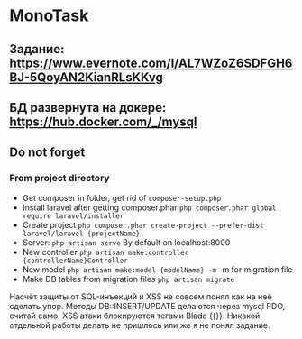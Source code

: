 # MonoTask

## Задание: https://www.evernote.com/l/AL7WZoZ6SDFGH6BJ-5QoyAN2KianRLsKKvg 

## БД развернута на докере: https://hub.docker.com/_/mysql
## Do not forget
### From project directory
- Get composer in folder, get rid of ``` composer-setup.php ```
- Install laravel after getting composer.phar  ``` php composer.phar global require laravel/installer ```  
- Create project ``` php composer.phar create-project --prefer-dist laravel/laravel {projectName} ```
- Server: ``` php artisan serve ``` By default on localhost:8000
- New controller ``` php artisan make:controller {controllerName}Controller ```
- New model ``` php artisan make:model {modelName} -m ``` -m for migration file
- Make DB tables from migration files ``` php artisan migrate ```

Насчёт защиты от SQL-инъекций и XSS не совсем понял как на неё сделать упор. Методы DB::INSERT/UPDATE делаются через mysql PDO, считай само. 
XSS атаки блокируются тегами Blade {{}}. Никакой отдельной работы делать не пришлось или же я не понял задание.

